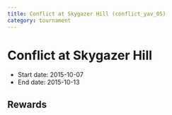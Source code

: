 ```yaml
---
title: Conflict at Skygazer Hill (conflict_yav_05)
category: tournament
---
```

# Conflict at Skygazer Hill

  * Start date: 2015-10-07
  * End date: 2015-10-13

## Rewards

